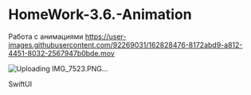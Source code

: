 # HomeWork-3.6.-Animation
Работа с анимациями
https://user-images.githubusercontent.com/92269031/162828476-8172abd9-a812-4451-8032-2567947b0bde.mov

![Uploading IMG_7523.PNG…]()

SwiftUI
